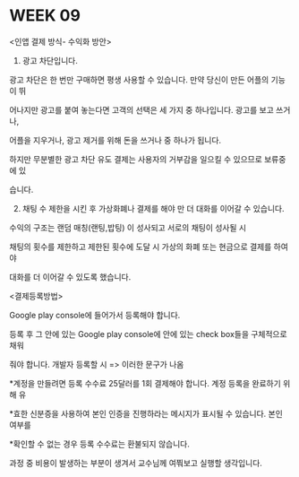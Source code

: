 # WEEK 09

<인앱 결제 방식- 수익화 방안>

1. 광고 차단입니다.

광고 차단은 한 번만 구매하면 평생 사용할 수 있습니다. 만약 당신이 만든 어플의 기능이 뛰

어나지만 광고를 붙여 놓는다면 고객의 선택은 세 가지 중 하나입니다. 광고를 보고 쓰거나, 

어플을 지우거나, 광고 제거를 위해 돈을 쓰거나 중 하나가 됩니다.

하지만 무분별한 광고 차단 유도 결제는 사용자의 거부감을 일으킬 수 있으므로 보류중에 있

습니다. 

2. 채팅 수 제한을 시킨 후 가상화폐나 결제를 해야 만 더 대화를 이어갈 수 있습니다.

수익의 구조는 랜덤 매칭(랜팅,밥팅) 이 성사되고 서로의 채팅이 성사될 시 

채팅의 횟수를 제한하고 제한된 횟수에 도달 시 가상의 화폐 또는 현금으로 결제를 하여야

대화를 더 이어갈 수 있도록 했습니다.

<결제등록방법> 

Google play console에 들어가서 등록해야 합니다.

등록 후 그 안에 있는 Google play console에 안에 있는 check box들을 구체적으로 채워 

줘야 합니다. 개발자 등록할 시 => 이러한 문구가 나옴

*계정을 만들려면 등록 수수료 25달러를 1회 결제해야 합니다. 계정 등록을 완료하기 위해 유

*효한 신분증을 사용하여 본인 인증을 진행하라는 메시지가 표시될 수 있습니다. 본인 여부를 

*확인할 수 없는 경우 등록 수수료는 환불되지 않습니다.

과정 중 비용이 발생하는 부분이 생겨서 교수님께 여쭤보고 실행할 생각입니다.
